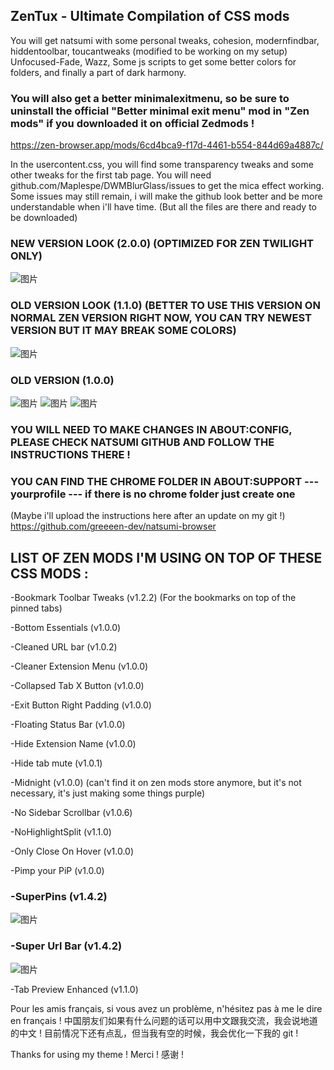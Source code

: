 ## ZenTux - Ultimate Compilation of CSS mods
You will get natsumi with some personal tweaks, cohesion, 
modernfindbar, hiddentoolbar, toucantweaks (modified to be working on my setup)
Unfocused-Fade, Wazz, Some js scripts to get some better colors for folders,
and finally a part of dark harmony.
### You will also get a better minimalexitmenu, so be sure to uninstall the official "Better minimal exit menu" mod in "Zen mods" if you downloaded it on official Zedmods !
https://zen-browser.app/mods/6cd4bca9-f17d-4461-b554-844d69a4887c/

In the usercontent.css, you will find some transparency tweaks and some other tweaks for the first tab page.
You will need github.com/Maplespe/DWMBlurGlass/issues to get the mica effect working.
Some issues may still remain, i will make the github look better and be more understandable when i'll have time. (But all the files are there and ready to be downloaded)
### NEW VERSION LOOK (2.0.0) (OPTIMIZED FOR ZEN TWILIGHT ONLY)
![图片](https://github.com/user-attachments/assets/de32dd0b-0f5d-4f0c-aef1-1c61366cedf1)


### OLD VERSION LOOK (1.1.0) (BETTER TO USE THIS VERSION ON NORMAL ZEN VERSION RIGHT NOW, YOU CAN TRY NEWEST VERSION BUT IT MAY BREAK SOME COLORS)
![图片](https://github.com/user-attachments/assets/9eaa5e9f-f69d-4bc6-bf12-373222fe1ca2)

### OLD VERSION (1.0.0)
![图片](https://github.com/user-attachments/assets/badbc24b-65f9-4482-9dff-5ad002f95647)
![图片](https://github.com/user-attachments/assets/cf41633a-1020-4c15-835f-e3f5ae25ae50)
![图片](https://github.com/user-attachments/assets/9a25dfa1-0d9d-4175-9154-44027f6a55d7)

### YOU WILL NEED TO MAKE CHANGES IN ABOUT:CONFIG, PLEASE CHECK NATSUMI GITHUB AND FOLLOW THE INSTRUCTIONS THERE ! 
### YOU CAN FIND THE CHROME FOLDER IN ABOUT:SUPPORT --- yourprofile --- if there is no chrome folder just create one
(Maybe i'll upload the instructions here after an update on my git !)
https://github.com/greeeen-dev/natsumi-browser

## LIST OF ZEN MODS I'M USING ON TOP OF THESE CSS MODS :

-Bookmark Toolbar Tweaks (v1.2.2) (For the bookmarks on top of the pinned tabs)

-Bottom Essentials (v1.0.0)

-Cleaned URL bar (v1.0.2)

-Cleaner Extension Menu (v1.0.0)

-Collapsed Tab X Button (v1.0.0)

-Exit Button Right Padding (v1.0.0)

-Floating Status Bar (v1.0.0)

-Hide Extension Name (v1.0.0)

-Hide tab mute (v1.0.1)

-Midnight (v1.0.0) (can't find it on zen mods store anymore, but it's not necessary, it's just making some things purple)

-No Sidebar Scrollbar (v1.0.6)

-NoHighlightSplit (v1.1.0)

-Only Close On Hover (v1.0.0)

-Pimp your PiP (v1.0.0)

### -SuperPins (v1.4.2)
![图片](https://github.com/user-attachments/assets/30f6dc33-b7c5-499c-a86c-1d2715d75d1a)

### -Super Url Bar (v1.4.2)
![图片](https://github.com/user-attachments/assets/0eeedf20-93f9-4cae-b918-a3a0396f477a)


-Tab Preview Enhanced (v1.1.0)

Pour les amis français, si vous avez un problème, n'hésitez pas à me le dire en français !
中国朋友们如果有什么问题的话可以用中文跟我交流，我会说地道的中文 !
目前情况下还有点乱，但当我有空的时候，我会优化一下我的 git !

Thanks for using my theme !
Merci !
感谢 !
